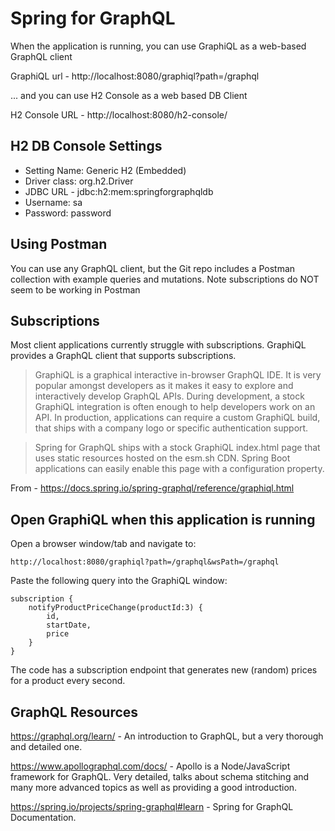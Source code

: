 # Spring for GraphQL

When the application is running, you can use GraphiQL as a web-based GraphQL client

GraphiQL url - http://localhost:8080/graphiql?path=/graphql

... and you can use H2 Console as a web based DB Client

H2 Console URL - http://localhost:8080/h2-console/

## H2 DB Console Settings

* Setting Name: Generic H2 (Embedded)
* Driver class: org.h2.Driver
* JDBC URL - jdbc:h2:mem:springforgraphqldb
* Username: sa
* Password: password

## Using Postman

You can use any GraphQL client, but the Git repo includes a Postman collection with
example queries and mutations. Note subscriptions do NOT seem to be working in Postman

## Subscriptions

Most client applications currently struggle with subscriptions. GraphiQL provides a 
GraphQL client that supports subscriptions.

>GraphiQL is a graphical interactive in-browser GraphQL IDE. 
>It is very popular amongst developers as it makes it easy to explore and interactively 
>develop GraphQL APIs. 
>During development, a stock GraphiQL integration is often enough to help developers 
>work on an API. In production, applications can require a custom GraphiQL build, 
>that ships with a company logo or specific authentication support.

>Spring for GraphQL ships with a stock GraphiQL index.html page that uses 
>static resources hosted on the esm.sh CDN. Spring Boot applications can easily 
>enable this page with a configuration property.

From - https://docs.spring.io/spring-graphql/reference/graphiql.html

## Open GraphiQL when this application is running

Open a browser window/tab and navigate to:

```
http://localhost:8080/graphiql?path=/graphql&wsPath=/graphql
```

Paste the following query into the GraphiQL window:

```
subscription {
    notifyProductPriceChange(productId:3) {
        id,
        startDate,
        price
    }
}
```

The code has a subscription endpoint that generates new (random) prices for a product every second. 

## GraphQL Resources

https://graphql.org/learn/ - An introduction to GraphQL, but a very thorough and detailed one.

https://www.apollographql.com/docs/ - Apollo is a Node/JavaScript framework for GraphQL. Very detailed, talks about 
    schema stitching and many more advanced topics as well as providing a good introduction.

https://spring.io/projects/spring-graphql#learn - Spring for GraphQL Documentation.



